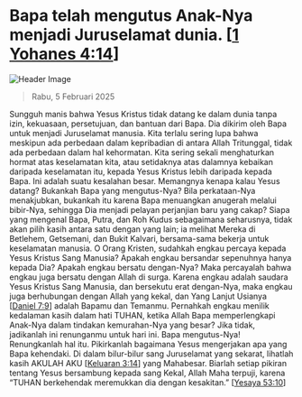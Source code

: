
# Bapa telah mengutus Anak-Nya menjadi Juruselamat dunia. [[1 Yohanes 4:14](http://alkitab.sabda.org/?1%20Yohanes%204:14)]

![Header Image](https://alkitab.app/slice/sunrise.jpg)

> Rabu, 5 Februari 2025

Sungguh manis bahwa Yesus Kristus tidak datang ke dalam dunia tanpa izin, kekuasaan, persetujuan, dan bantuan dari Bapa. Dia dikirim oleh Bapa untuk menjadi Juruselamat manusia. Kita terlalu sering lupa bahwa meskipun ada perbedaan dalam kepribadian di antara Allah Tritunggal, tidak ada perbedaan dalam hal kehormatan. Kita sering sekali menghaturkan hormat atas keselamatan kita, atau setidaknya atas dalamnya kebaikan daripada keselamatan itu, kepada Yesus Kristus lebih daripada kepada Bapa. Ini adalah suatu kesalahan besar. Memangnya kenapa kalau Yesus datang? Bukankah Bapa yang mengutus-Nya? Bila perkataan-Nya menakjubkan, bukankah itu karena Bapa menuangkan anugerah melalui bibir-Nya, sehingga Dia menjadi pelayan perjanjian baru yang cakap? Siapa yang mengenal Bapa, Putra, dan Roh Kudus sebagaimana seharusnya, tidak akan pilih kasih antara satu dengan yang lain; ia melihat Mereka di Betlehem, Getsemani, dan Bukit Kalvari, bersama-sama bekerja untuk keselamatan manusia. O Orang Kristen, sudahkah engkau percaya kepada Yesus Kristus Sang Manusia? Apakah engkau bersandar sepenuhnya hanya kepada Dia? Apakah engkau bersatu dengan-Nya? Maka percayalah bahwa engkau juga bersatu dengan Allah di surga. Karena engkau adalah saudara Yesus Kristus Sang Manusia, dan bersekutu erat dengan-Nya, maka engkau juga berhubungan dengan Allah yang kekal, dan Yang Lanjut Usianya [[Daniel 7:9](http://alkitab.sabda.org/?Daniel%207:9)] adalah Bapamu dan Temanmu. Pernahkah engkau menilik kedalaman kasih dalam hati TUHAN, ketika Allah Bapa memperlengkapi Anak-Nya dalam tindakan kemurahan-Nya yang besar? Jika tidak, jadikanlah ini renunganmu untuk hari ini. Bapa mengutus-Nya! Renungkanlah hal itu. Pikirkanlah bagaimana Yesus mengerjakan apa yang Bapa kehendaki. Di dalam bilur-bilur sang Juruselamat yang sekarat, lihatlah kasih AKULAH AKU [[Keluaran 3:14](http://alkitab.sabda.org/?Keluaran%203:14)] yang Mahabesar. Biarlah setiap pikiran tentang Yesus bersambung kepada sang Kekal, Allah Maha terpuji, karena “TUHAN berkehendak meremukkan dia dengan kesakitan.” [[Yesaya 53:10](http://alkitab.sabda.org/?Yesaya%2053:10)]
    